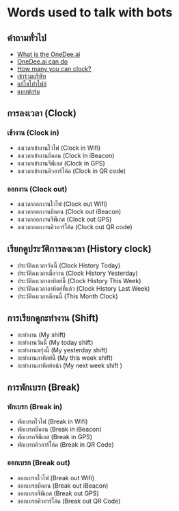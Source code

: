 # Words used to talk with bots

## คำถามทั่วไป

* [What is the OneDee.ai](https://docs.onedee.ai/faq/what-is-onedee)
* [OneDee.ai can do](https://docs.onedee.ai/faq/what-dose-onedee-do)
* [How many you can clock?](https://docs.onedee.ai/faq/question/application#how-many-type-you-can-clock)
* [เข้าร่วมบริษัท](https://support.onedee.ai/th/application/join-company)
* [แก้ไขโปรไฟล์](https://support.onedee.ai/th/application/undefined)
* [แบบฟอร์ม](https://support.onedee.ai/th/application/request-form)

## การลงเวลา \(Clock\)

### เข้างาน \(Clock in\)

* ลงเวลาเข้างานไวไฟ \(Clock in Wifi\)
* ลงเวลาเข้างานบีคอน \(Clock in iBeacon\)
* ลงเวลาเข้างานจีพีเอส \(Clock in GPS\)
* ลงเวลาเข้างานคิวอาร์โค้ด \(Clock in QR code\)

### ออกงาน \(Clock out\)

* ลงเวลาออกงานไวไฟ \(Clock out Wifi\)
* ลงเวลาออกงานบีคอน \(Clock out iBeacon\)
* ลงเวลาออกงานจีพีเอส \(Clock out GPS\)
* ลงเวลาออกงานคิวอาร์โค้ด \(Clock out QR code\)

## เรียกดูประวัติการลงเวลา \(History clock\)

* ประวัติลงเวลาวันนี้ \(Clock History Today\)
* ประวัติลงเวลาเมื่อวาน \(Clock History Yesterday\)
* ประวัติลงเวลาอาทิตย์นี้ \(Clock History This Week\)
* ประวัติลงเวลาอาทิตย์ที่แล้ว \(Clock History Last Week\)
* ประวัติลงเวลาเดือนนี้ \(This Month Clock\)

## การเรียกดูกะทำงาน \(Shift\)

* กะทำงาน \(My shift\)
* กะทำงานวันนี้ \(My today shift\)
* กะทำงานพรุ่งนี้ \(My yesterday shift\)
* กะทำงานอาทิตย์นี้ \(My this week shift\)
* กะทำงานอาทิตย์หน้า \(My next week shift \)

## การพักเบรก \(Break\)

### พักเบรก \(Break in\)

* พักเบรกไวไฟ \(Break in Wifi\)
* พักเบรกบีคอน \(Break in iBeacon\)
* พักเบรกจีพีเอส \(Break in GPS\)
* พักเบรกคิวอาร์โค้ด \(Break in QR Code\)

### ออกเบรก \(Break out\)

* ออกเบรกไวไฟ \(Break out Wifi\)
* ออกเบรกบีคอน \(Break out iBeacon\)
* ออกเบรกจีพีเอส \(Break out GPS\)
* ออกเบรกคิวอาร์โค้ด \(Break out QR Code\)

